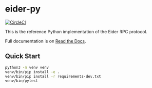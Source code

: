 # eider-py

[![CircleCI](https://circleci.com/gh/eider-rpc/eider-py.svg?style=svg)](https://circleci.com/gh/eider-rpc/eider-py)

This is the reference Python implementation of the Eider RPC protocol.

Full documentation is on [Read the Docs](http://eider.readthedocs.io/).

## Quick Start

```sh
python3 -m venv venv
venv/bin/pip install -e .
venv/bin/pip install -r requirements-dev.txt
venv/bin/pytest
```
